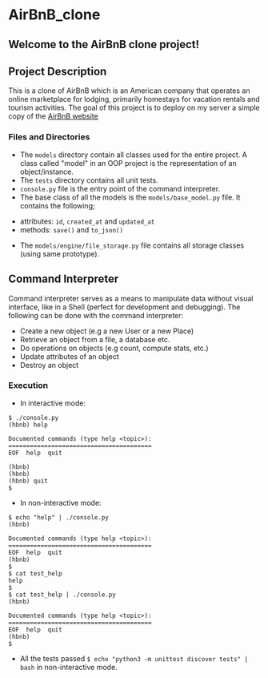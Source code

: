 # AirBnB_clone
## Welcome to the AirBnB clone project!
## Project Description
This is a clone of AirBnB which is an American company that operates an online marketplace for lodging, primarily homestays for vacation rentals and tourism activities.
The goal of this project is to deploy on my server a simple copy of the [AirBnB website](https://www.airbnb.com/)
### Files and Directories
* The `models` directory contain all classes used for the entire project. A class called "model" in an OOP project is the representation of an object/instance.
* The `tests` directory contains all unit tests.
* `console.py` file is the entry point of the command interpreter.
* The base class of all the models is the `models/base_model.py` file. It contains the following;
- attributes: `id`, `created_at` and `updated_at`
- methods: `save()` and `to_json()`
* The `models/engine/file_storage.py` file contains all storage classes (using same prototype).
## Command Interpreter
Command interpreter serves as a means to manipulate data without visual interface, like in a Shell (perfect for development and debugging). The following can be done with the command interpreter:
- Create a new object (e.g a new User or a new Place)
- Retrieve an object from a file, a database etc.
- Do operations on objects (e.g count, compute stats, etc.)
- Update attributes of an object
- Destroy an object
### Execution
* In interactive mode:
```
$ ./console.py
(hbnb) help

Documented commands (type help <topic>):
========================================
EOF  help  quit

(hbnb)
(hbnb)
(hbnb) quit
$
```
* In non-interactive mode:
```
$ echo "help" | ./console.py
(hbnb)

Documented commands (type help <topic>):
========================================
EOF  help  quit
(hbnb) 
$
$ cat test_help
help
$
$ cat test_help | ./console.py
(hbnb)

Documented commands (type help <topic>):
========================================
EOF  help  quit
(hbnb) 
$
```
* All the tests passed `$ echo "python3 -m unittest discover tests" | bash` in non-interactive mode.

